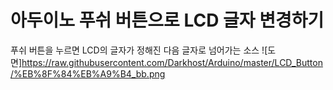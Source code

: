 # 아두이노 푸쉬 버튼으로 LCD 글자 변경하기
푸쉬 버튼을 누르면 LCD의 글자가 정해진 다음 글자로 넘어가는 소스
![도면]https://raw.githubusercontent.com/Darkhost/Arduino/master/LCD_Button/%EB%8F%84%EB%A9%B4_bb.png